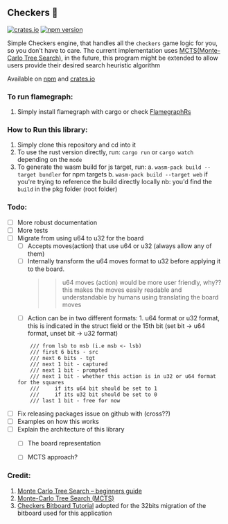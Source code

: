 ## Checkers 🦅
[![crates.io](https://img.shields.io/badge/tiqtak-hunter%20green
)](https://crates.io/crates/tiqtak)
[![npm version](https://img.shields.io/badge/tiqtak-hunter%20green
)](https://www.npmjs.com/package/tiqtak)

Simple Checkers engine, that handles all the `checkers` game logic for you, so you don't have to care.
The current implementation uses [MCTS(Monte-Carlo Tree Search)](https://gibberblot.github.io/rl-notes/single-agent/mcts.html), in the future, this program might be extended to allow users provide their desired search heuristic algorithm

Available on [npm](https://www.npmjs.com/package/tiqtak) and [crates.io](https://www.npmjs.com/package/tiqtak)

### To run flamegraph:
1. Simply install flamegraph with cargo or check [FlamegraphRs](https://github.com/flamegraph-rs/flamegraph?tab=readme-ov-file#macos)


### How to Run this library:
1. Simply clone this repository and cd into it
2. To use the rust version directly, run: `cargo run` or `cargo watch` depending on the `mode`
3. To generate the wasm build for js target, run: 
    a. `wasm-pack build --target bundler` for npm targets
    b. `wasm-pack build --target web` if you're trying to reference the build directly locally
    nb: you'd find the `build` in the pkg folder (root folder)



### Todo:
- [ ] More robust documentation
- [ ] More tests
- [ ] Migrate from using u64 to u32 for the board
    - [ ] Accepts moves(action) that use u64 or u32 (always allow any of them)
    - [ ] Internally transform the u64 moves format to u32 before applying it to the board. <br />
        >> u64 moves (action) would be more user friendly, why?? this makes the moves easily readable and understandable by humans using translating the board moves
    - [ ] Action can be in two different formats: 1. u64 format or u32 format, this is indicated in the struct field or the 15th bit (set bit -> u64 format, unset bit -> u32 format)
    ```
        /// from lsb to msb (i.e msb <- lsb)
        /// first 6 bits - src
        /// next 6 bits - tgt
        /// next 1 bit - captured
        /// next 1 bit - prompted
        /// next 1 bit - whether this action is in u32 or u64 format for the squares
        ///     if its u64 bit should be set to 1
        ///     if its u32 bit should be set to 0
        /// last 1 bit - free for now
    ```
- [ ] Fix releasing packages issue on github with (cross??)
- [ ] Examples on how this works
- [ ] Explain the architecture of this library
    - [ ] The board representation
    - [ ] MCTS approach?


### Credit:
1. [Monte Carlo Tree Search – beginners guide](https://int8.io/monte-carlo-tree-search-beginners-guide/)
2. [Monte-Carlo Tree Search (MCTS)](https://gibberblot.github.io/rl-notes/single-agent/mcts.html)
3. [Checkers Bitboard Tutorial](https://3dkingdoms.com/checkers/bitboards.htm) adopted for the 32bits migration of the bitboard used for this application